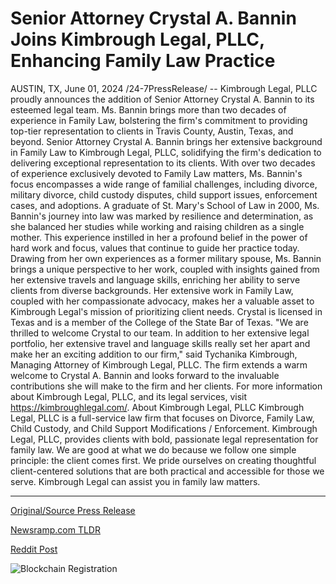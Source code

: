 # Senior Attorney Crystal A. Bannin Joins Kimbrough Legal, PLLC, Enhancing Family Law Practice

AUSTIN, TX, June 01, 2024 /24-7PressRelease/ -- Kimbrough Legal, PLLC proudly announces the addition of Senior Attorney Crystal A. Bannin to its esteemed legal team. Ms. Bannin brings more than two decades of experience in Family Law, bolstering the firm's commitment to providing top-tier representation to clients in Travis County, Austin, Texas, and beyond.  Senior Attorney Crystal A. Bannin brings her extensive background in Family Law to Kimbrough Legal, PLLC, solidifying the firm's dedication to delivering exceptional representation to its clients. With over two decades of experience exclusively devoted to Family Law matters, Ms. Bannin's focus encompasses a wide range of familial challenges, including divorce, military divorce, child custody disputes, child support issues, enforcement cases, and adoptions.  A graduate of St. Mary's School of Law in 2000, Ms. Bannin's journey into law was marked by resilience and determination, as she balanced her studies while working and raising children as a single mother. This experience instilled in her a profound belief in the power of hard work and focus, values that continue to guide her practice today. Drawing from her own experiences as a former military spouse, Ms. Bannin brings a unique perspective to her work, coupled with insights gained from her extensive travels and language skills, enriching her ability to serve clients from diverse backgrounds.  Her extensive work in Family Law, coupled with her compassionate advocacy, makes her a valuable asset to Kimbrough Legal's mission of prioritizing client needs. Crystal is licensed in Texas and is a member of the College of the State Bar of Texas.  "We are thrilled to welcome Crystal to our team. In addition to her extensive legal portfolio, her extensive travel and language skills really set her apart and make her an exciting addition to our firm," said Tychanika Kimbrough, Managing Attorney of Kimbrough Legal, PLLC.  The firm extends a warm welcome to Crystal A. Bannin and looks forward to the invaluable contributions she will make to the firm and her clients. For more information about Kimbrough Legal, PLLC, and its legal services, visit https://kimbroughlegal.com/.  About Kimbrough Legal, PLLC  Kimbrough Legal, PLLC is a full-service law firm that focuses on Divorce, Family Law, Child Custody, and Child Support Modifications / Enforcement. Kimbrough Legal, PLLC, provides clients with bold, passionate legal representation for family law. We are good at what we do because we follow one simple principle: the client comes first. We pride ourselves on creating thoughtful client-centered solutions that are both practical and accessible for those we serve. Kimbrough Legal can assist you in family law matters. 

---

[Original/Source Press Release](https://www.24-7pressrelease.com/press-release/511363/senior-attorney-crystal-a-bannin-joins-kimbrough-legal-pllc-enhancing-family-law-practice)
                    

[Newsramp.com TLDR](None) 



[Reddit Post](https://www.reddit.com/r/Business_NewsRamp/comments/1d5hcfr/kimbrough_legal_pllc_welcomes_senior_attorney/) 



![Blockchain Registration](https://cdn.newsramp.app/24-7PressRelease/qrcode/246/1/airyYLPW.webp)